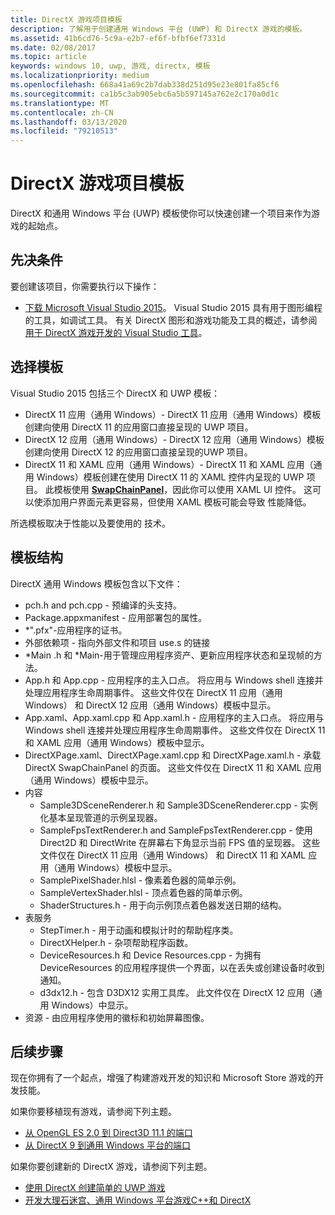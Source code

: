 ```yaml
---
title: DirectX 游戏项目模板
description: 了解用于创建通用 Windows 平台 (UWP) 和 DirectX 游戏的模板。
ms.assetid: 41b6cd76-5c9a-e2b7-ef6f-bfbf6ef7331d
ms.date: 02/08/2017
ms.topic: article
keywords: windows 10, uwp, 游戏, directx, 模板
ms.localizationpriority: medium
ms.openlocfilehash: 668a41a69c2b7dab338d251d95e23e801fa85cf6
ms.sourcegitcommit: ca1b5c3ab905ebc6a5b597145a762e2c170a0d1c
ms.translationtype: MT
ms.contentlocale: zh-CN
ms.lasthandoff: 03/13/2020
ms.locfileid: "79210513"
---
```

# <a name="directx-game-project-templates"></a>DirectX 游戏项目模板



DirectX 和通用 Windows 平台 (UWP) 模板使你可以快速创建一个项目来作为游戏的起始点。

## <a name="prerequisites"></a>先决条件


要创建该项目，你需要执行以下操作：

-   [下载 Microsoft Visual Studio 2015](https://visualstudio.microsoft.com/vs/)。 Visual Studio 2015 具有用于图形编程的工具，如调试工具。 有关 DirectX 图形和游戏功能及工具的概述，请参阅 [用于 DirectX 游戏开发的 Visual Studio 工具](set-up-visual-studio-for-game-development.md)。

## <a name="choosing-a-template"></a>选择模板


Visual Studio 2015 包括三个 DirectX 和 UWP 模板：

-   DirectX 11 应用（通用 Windows）- DirectX 11 应用（通用 Windows）模板创建向使用 DirectX 11 的应用窗口直接呈现的 UWP 项目。
-   DirectX 12 应用（通用 Windows）- DirectX 12 应用（通用 Windows）模板创建向使用 DirectX 12 的应用窗口直接呈现的UWP 项目。
-   DirectX 11 和 XAML 应用（通用 Windows）- DirectX 11 和 XAML 应用（通用 Windows）模板创建在使用 DirectX 11 的 XAML 控件内呈现的 UWP 项目。 此模板使用 [**SwapChainPanel**](https://docs.microsoft.com/uwp/api/Windows.UI.Xaml.Controls.SwapChainPanel)，因此你可以使用 XAML UI 控件。 这可以使添加用户界面元素更容易，但使用 XAML 模板可能会导致 性能降低。

所选模板取决于性能以及要使用的 技术。

## <a name="template-structure"></a>模板结构


DirectX 通用 Windows 模板包含以下文件：

-   pch.h and pch.cpp - 预编译的头支持。
-   Package.appxmanifest - 应用部署包的属性。
-   \*".pfx"-应用程序的证书。
-   外部依赖项 - 指向外部文件和项目 use.s 的链接
-   \*Main .h 和 \*Main-用于管理应用程序资产、更新应用程序状态和呈现帧的方法。
-   App.h 和 App.cpp - 应用程序的主入口点。 将应用与 Windows shell 连接并处理应用程序生命周期事件。 这些文件仅在 DirectX 11 应用（通用 Windows） 和 DirectX 12 应用（通用 Windows）模板中显示。
-   App.xaml、App.xaml.cpp 和 App.xaml.h - 应用程序的主入口点。 将应用与 Windows shell 连接并处理应用程序生命周期事件。 这些文件仅在 DirectX 11 和 XAML 应用（通用 Windows）模板中显示。
-   DirectXPage.xaml、DirectXPage.xaml.cpp 和 DirectXPage.xaml.h - 承载 DirectX SwapChainPanel 的页面。 这些文件仅在 DirectX 11 和 XAML 应用（通用 Windows）模板中显示。
-   内容
    -   Sample3DSceneRenderer.h 和 Sample3DSceneRenderer.cpp - 实例化基本呈现管道的示例呈现器。
    -   SampleFpsTextRenderer.h and SampleFpsTextRenderer.cpp - 使用 Direct2D 和 DirectWrite 在屏幕右下角显示当前 FPS 值的呈现器。 这些文件仅在 DirectX 11 应用（通用 Windows） 和 DirectX 11 和 XAML 应用（通用 Windows）模板中显示。
    -   SamplePixelShader.hlsl - 像素着色器的简单示例。
    -   SampleVertexShader.hlsl - 顶点着色器的简单示例。
    -   ShaderStructures.h - 用于向示例顶点着色器发送日期的结构。
-   表服务
    -   StepTimer.h - 用于动画和模拟计时的帮助程序类。
    -   DirectXHelper.h - 杂项帮助程序函数。
    -   DeviceResources.h 和 Device Resources.cpp - 为拥有 DeviceResources 的应用程序提供一个界面，以在丢失或创建设备时收到通知。
    -   d3dx12.h - 包含 D3DX12 实用工具库。 此文件仅在 DirectX 12 应用（通用 Windows）中显示。
-   资源 - 由应用程序使用的徽标和初始屏幕图像。

## <a name="next-steps"></a>后续步骤


现在你拥有了一个起点，增强了构建游戏开发的知识和 Microsoft Store 游戏的开发技能。

如果你要移植现有游戏，请参阅下列主题。

-   [从 OpenGL ES 2.0 到 Direct3D 11.1 的端口](port-from-opengl-es-2-0-to-directx-11-1.md)
-   [从 DirectX 9 到通用 Windows 平台的端口](porting-your-directx-9-game-to-windows-store.md)

如果你要创建新的 DirectX 游戏，请参阅下列主题。

-   [使用 DirectX 创建简单的 UWP 游戏](tutorial--create-your-first-uwp-directx-game.md)
-   [开发大理石迷宫、通用 Windows 平台游戏C++和 DirectX](developing-marble-maze-a-windows-store-game-in-cpp-and-directx.md)